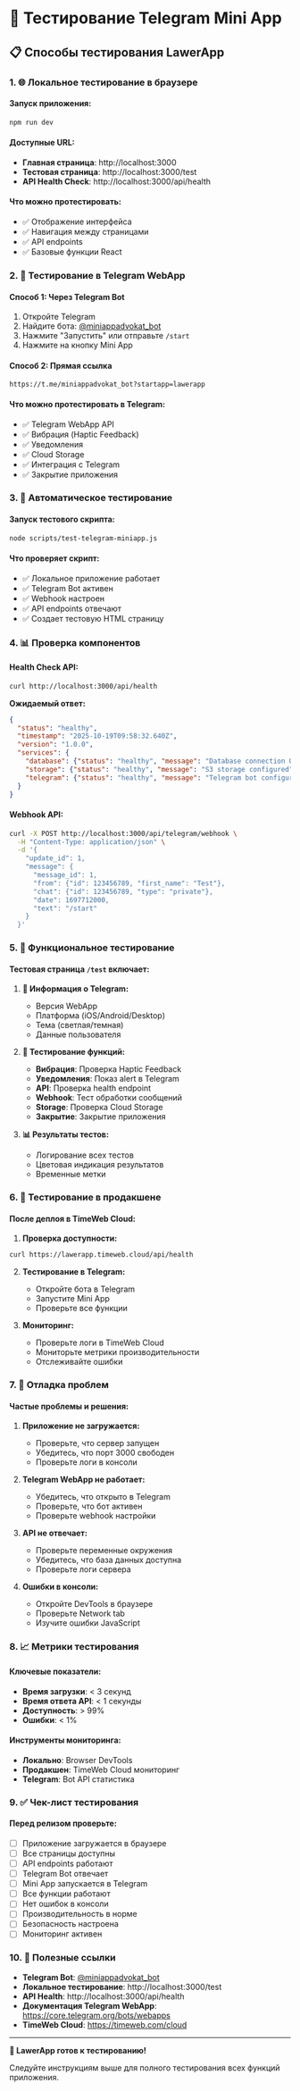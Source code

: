 # 🧪 Тестирование Telegram Mini App

## 📋 **Способы тестирования LawerApp**

### 1. **🌐 Локальное тестирование в браузере**

#### Запуск приложения:
```bash
npm run dev
```

#### Доступные URL:
- **Главная страница**: http://localhost:3000
- **Тестовая страница**: http://localhost:3000/test
- **API Health Check**: http://localhost:3000/api/health

#### Что можно протестировать:
- ✅ Отображение интерфейса
- ✅ Навигация между страницами
- ✅ API endpoints
- ✅ Базовые функции React

### 2. **📱 Тестирование в Telegram WebApp**

#### Способ 1: Через Telegram Bot
1. Откройте Telegram
2. Найдите бота: [@miniappadvokat_bot](https://t.me/miniappadvokat_bot)
3. Нажмите "Запустить" или отправьте `/start`
4. Нажмите на кнопку Mini App

#### Способ 2: Прямая ссылка
```
https://t.me/miniappadvokat_bot?startapp=lawerapp
```

#### Что можно протестировать в Telegram:
- ✅ Telegram WebApp API
- ✅ Вибрация (Haptic Feedback)
- ✅ Уведомления
- ✅ Cloud Storage
- ✅ Интеграция с Telegram
- ✅ Закрытие приложения

### 3. **🔧 Автоматическое тестирование**

#### Запуск тестового скрипта:
```bash
node scripts/test-telegram-miniapp.js
```

#### Что проверяет скрипт:
- ✅ Локальное приложение работает
- ✅ Telegram Bot активен
- ✅ Webhook настроен
- ✅ API endpoints отвечают
- ✅ Создает тестовую HTML страницу

### 4. **📊 Проверка компонентов**

#### Health Check API:
```bash
curl http://localhost:3000/api/health
```

**Ожидаемый ответ:**
```json
{
  "status": "healthy",
  "timestamp": "2025-10-19T09:58:32.640Z",
  "version": "1.0.0",
  "services": {
    "database": {"status": "healthy", "message": "Database connection OK"},
    "storage": {"status": "healthy", "message": "S3 storage configured"},
    "telegram": {"status": "healthy", "message": "Telegram bot configured"}
  }
}
```

#### Webhook API:
```bash
curl -X POST http://localhost:3000/api/telegram/webhook \
  -H "Content-Type: application/json" \
  -d '{
    "update_id": 1,
    "message": {
      "message_id": 1,
      "from": {"id": 123456789, "first_name": "Test"},
      "chat": {"id": 123456789, "type": "private"},
      "date": 1697712000,
      "text": "/start"
    }
  }'
```

### 5. **🎯 Функциональное тестирование**

#### Тестовая страница `/test` включает:

1. **📱 Информация о Telegram:**
   - Версия WebApp
   - Платформа (iOS/Android/Desktop)
   - Тема (светлая/темная)
   - Данные пользователя

2. **🔧 Тестирование функций:**
   - **Вибрация**: Проверка Haptic Feedback
   - **Уведомления**: Показ alert в Telegram
   - **API**: Проверка health endpoint
   - **Webhook**: Тест обработки сообщений
   - **Storage**: Проверка Cloud Storage
   - **Закрытие**: Закрытие приложения

3. **📊 Результаты тестов:**
   - Логирование всех тестов
   - Цветовая индикация результатов
   - Временные метки

### 6. **🚀 Тестирование в продакшене**

#### После деплоя в TimeWeb Cloud:

1. **Проверка доступности:**
```bash
curl https://lawerapp.timeweb.cloud/api/health
```

2. **Тестирование в Telegram:**
   - Откройте бота в Telegram
   - Запустите Mini App
   - Проверьте все функции

3. **Мониторинг:**
   - Проверьте логи в TimeWeb Cloud
   - Мониторьте метрики производительности
   - Отслеживайте ошибки

### 7. **🐛 Отладка проблем**

#### Частые проблемы и решения:

1. **Приложение не загружается:**
   - Проверьте, что сервер запущен
   - Убедитесь, что порт 3000 свободен
   - Проверьте логи в консоли

2. **Telegram WebApp не работает:**
   - Убедитесь, что открыто в Telegram
   - Проверьте, что бот активен
   - Проверьте webhook настройки

3. **API не отвечает:**
   - Проверьте переменные окружения
   - Убедитесь, что база данных доступна
   - Проверьте логи сервера

4. **Ошибки в консоли:**
   - Откройте DevTools в браузере
   - Проверьте Network tab
   - Изучите ошибки JavaScript

### 8. **📈 Метрики тестирования**

#### Ключевые показатели:
- **Время загрузки**: < 3 секунд
- **Время ответа API**: < 1 секунды
- **Доступность**: > 99%
- **Ошибки**: < 1%

#### Инструменты мониторинга:
- **Локально**: Browser DevTools
- **Продакшен**: TimeWeb Cloud мониторинг
- **Telegram**: Bot API статистика

### 9. **✅ Чек-лист тестирования**

#### Перед релизом проверьте:

- [ ] Приложение загружается в браузере
- [ ] Все страницы доступны
- [ ] API endpoints работают
- [ ] Telegram Bot отвечает
- [ ] Mini App запускается в Telegram
- [ ] Все функции работают
- [ ] Нет ошибок в консоли
- [ ] Производительность в норме
- [ ] Безопасность настроена
- [ ] Мониторинг активен

### 10. **🔗 Полезные ссылки**

- **Telegram Bot**: [@miniappadvokat_bot](https://t.me/miniappadvokat_bot)
- **Локальное тестирование**: http://localhost:3000/test
- **API Health**: http://localhost:3000/api/health
- **Документация Telegram WebApp**: https://core.telegram.org/bots/webapps
- **TimeWeb Cloud**: https://timeweb.com/cloud

---

**🎉 LawerApp готов к тестированию!**

Следуйте инструкциям выше для полного тестирования всех функций приложения.
